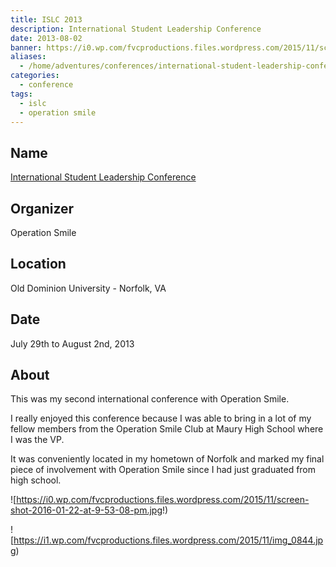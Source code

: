 ```yaml
---
title: ISLC 2013
description: International Student Leadership Conference
date: 2013-08-02
banner: https://i0.wp.com/fvcproductions.files.wordpress.com/2015/11/screen-shot-2016-01-22-at-9-53-08-pm.jpg
aliases:
  - /home/adventures/conferences/international-student-leadership-conference-august-2013/
categories:
  - conference
tags:
  - islc
  - operation smile
---
```


## Name

[International Student Leadership Conference](//studentprograms.operationsmile.org/events/islc/)

## Organizer

Operation Smile

## Location

Old Dominion University - Norfolk, VA

## Date

July 29th to August 2nd, 2013

## About

This was my second international conference with Operation Smile.

I really enjoyed this conference because I was able to bring in a lot of my fellow members from the Operation Smile Club at Maury High School where I was the VP.

It was conveniently located in my hometown of Norfolk and marked my final piece of involvement with Operation Smile since I had just graduated from high school.

![https://i0.wp.com/fvcproductions.files.wordpress.com/2015/11/screen-shot-2016-01-22-at-9-53-08-pm.jpg!)

![https://i1.wp.com/fvcproductions.files.wordpress.com/2015/11/img_0844.jpg)
